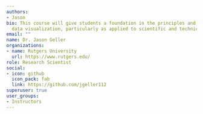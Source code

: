 ```yaml
---
authors:
- Jason
bio: This course will give students a foundation in the principles and practice of
  data visualization, particularly as applied to scientific and technical data.
email: ""
name: Dr. Jason Geller 
organizations:
- name: Rutgers University
  url: https://www.rutgers.edu/
role: Research Scientist
social:
- icon: github
  icon_pack: fab
  link: https://github.com/jgeller112
superuser: true
user_groups:
- Instructors
---
```


